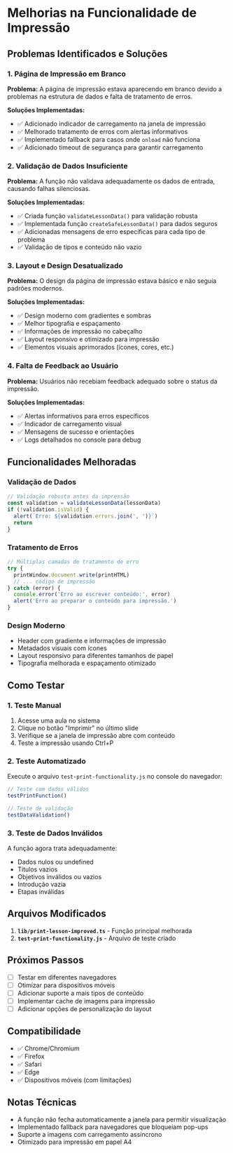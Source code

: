 # Melhorias na Funcionalidade de Impressão

## Problemas Identificados e Soluções

### 1. Página de Impressão em Branco
**Problema:** A página de impressão estava aparecendo em branco devido a problemas na estrutura de dados e falta de tratamento de erros.

**Soluções Implementadas:**
- ✅ Adicionado indicador de carregamento na janela de impressão
- ✅ Melhorado tratamento de erros com alertas informativos
- ✅ Implementado fallback para casos onde `onload` não funciona
- ✅ Adicionado timeout de segurança para garantir carregamento

### 2. Validação de Dados Insuficiente
**Problema:** A função não validava adequadamente os dados de entrada, causando falhas silenciosas.

**Soluções Implementadas:**
- ✅ Criada função `validateLessonData()` para validação robusta
- ✅ Implementada função `createSafeLessonData()` para dados seguros
- ✅ Adicionadas mensagens de erro específicas para cada tipo de problema
- ✅ Validação de tipos e conteúdo não vazio

### 3. Layout e Design Desatualizado
**Problema:** O design da página de impressão estava básico e não seguia padrões modernos.

**Soluções Implementadas:**
- ✅ Design moderno com gradientes e sombras
- ✅ Melhor tipografia e espaçamento
- ✅ Informações de impressão no cabeçalho
- ✅ Layout responsivo e otimizado para impressão
- ✅ Elementos visuais aprimorados (ícones, cores, etc.)

### 4. Falta de Feedback ao Usuário
**Problema:** Usuários não recebiam feedback adequado sobre o status da impressão.

**Soluções Implementadas:**
- ✅ Alertas informativos para erros específicos
- ✅ Indicador de carregamento visual
- ✅ Mensagens de sucesso e orientações
- ✅ Logs detalhados no console para debug

## Funcionalidades Melhoradas

### Validação de Dados
```typescript
// Validação robusta antes da impressão
const validation = validateLessonData(lessonData)
if (!validation.isValid) {
  alert(`Erro: ${validation.errors.join(', ')}`)
  return
}
```

### Tratamento de Erros
```typescript
// Múltiplas camadas de tratamento de erro
try {
  printWindow.document.write(printHTML)
  // ... código de impressão
} catch (error) {
  console.error('Erro ao escrever conteúdo:', error)
  alert('Erro ao preparar o conteúdo para impressão.')
}
```

### Design Moderno
- Header com gradiente e informações de impressão
- Metadados visuais com ícones
- Layout responsivo para diferentes tamanhos de papel
- Tipografia melhorada e espaçamento otimizado

## Como Testar

### 1. Teste Manual
1. Acesse uma aula no sistema
2. Clique no botão "Imprimir" no último slide
3. Verifique se a janela de impressão abre com conteúdo
4. Teste a impressão usando Ctrl+P

### 2. Teste Automatizado
Execute o arquivo `test-print-functionality.js` no console do navegador:

```javascript
// Teste com dados válidos
testPrintFunction()

// Teste de validação
testDataValidation()
```

### 3. Teste de Dados Inválidos
A função agora trata adequadamente:
- Dados nulos ou undefined
- Títulos vazios
- Objetivos inválidos ou vazios
- Introdução vazia
- Etapas inválidas

## Arquivos Modificados

1. **`lib/print-lesson-improved.ts`** - Função principal melhorada
2. **`test-print-functionality.js`** - Arquivo de teste criado

## Próximos Passos

- [ ] Testar em diferentes navegadores
- [ ] Otimizar para dispositivos móveis
- [ ] Adicionar suporte a mais tipos de conteúdo
- [ ] Implementar cache de imagens para impressão
- [ ] Adicionar opções de personalização do layout

## Compatibilidade

- ✅ Chrome/Chromium
- ✅ Firefox
- ✅ Safari
- ✅ Edge
- ✅ Dispositivos móveis (com limitações)

## Notas Técnicas

- A função não fecha automaticamente a janela para permitir visualização
- Implementado fallback para navegadores que bloqueiam pop-ups
- Suporte a imagens com carregamento assíncrono
- Otimizado para impressão em papel A4
